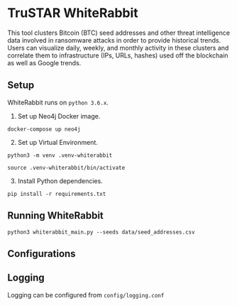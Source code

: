 # TruSTAR WhiteRabbit
This tool clusters Bitcoin (BTC) seed addresses and other threat intelligence data involved in ransomware
attacks in order to provide historical trends. Users can visualize daily, weekly, and monthly activity in these
clusters and correlate them to infrastructure (IPs, URLs, hashes) used off the blockchain as well as Google
trends.

## Setup

WhiteRabbit runs on `python 3.6.x`.

1. Set up Neo4j Docker image.

`docker-compose up neo4j`

2. Set up Virtual Environment.

`python3 -m venv .venv-whiterabbit`

`source .venv-whiterabbit/bin/activate`

3. Install Python dependencies.

`pip install -r requirements.txt`

## Running WhiteRabbit

`python3 whiterabbit_main.py --seeds data/seed_addresses.csv`

## Configurations

## Logging

Logging can be configured from `config/logging.conf`
